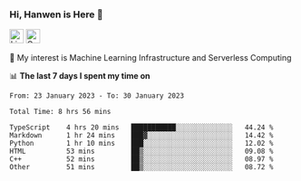 ### Hi, Hanwen is Here 👋
<p>
	<a href="https://www.linkedin.com/in/liu-hanwen/"><img src="https://img.shields.io/badge/@hanwen-0A66C2?style=flat&logo=LinkedIn&logoColor=white" alt="Linkedin"  height="25px"/></a> 
	<a href="https://scholar.google.com/citations?user=HDF0su0AAAAJ"><img src="https://img.shields.io/badge/scholar-4385FE.svg?&style=plastic&logo=google-scholar&logoColor=white" alt="Google Scholar" height="25px"> </a>
</p>
🌱 My interest is Machine Learning Infrastructure and Serverless Computing

📊 **The last 7 days I spent my time on** 
<!--START_SECTION:waka-->

```text
From: 23 January 2023 - To: 30 January 2023

Total Time: 8 hrs 56 mins

TypeScript    4 hrs 20 mins   ███████████░░░░░░░░░░░░░░   44.24 %
Markdown      1 hr 24 mins    ███▓░░░░░░░░░░░░░░░░░░░░░   14.42 %
Python        1 hr 10 mins    ███░░░░░░░░░░░░░░░░░░░░░░   12.02 %
HTML          53 mins         ██▒░░░░░░░░░░░░░░░░░░░░░░   09.08 %
C++           52 mins         ██▒░░░░░░░░░░░░░░░░░░░░░░   08.97 %
Other         51 mins         ██▒░░░░░░░░░░░░░░░░░░░░░░   08.72 %
```

<!--END_SECTION:waka-->


<!--
**david990917/david990917** is a ✨ _special_ ✨ repository because its `README.md` (this file) appears on your GitHub profile.

Here are some ideas to get you started:

- 🔭 I’m currently working on ...
- 🌱 I’m currently learning ...
- 👯 I’m looking to collaborate on ...
- 🤔 I’m looking for help with ...
- 💬 Ask me about ...
- 📫 How to reach me: ...
- 😄 Pronouns: ...
- ⚡ Fun fact: ...
-->
